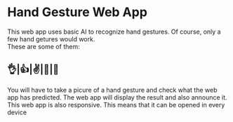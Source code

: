 # Hand Gesture Web App

This web app uses basic AI to recognize hand gestures. Of course, only a few hand getures would work. <br>
These are some of them: <br>
## &#128076;|&#128077;|&#9996;|&#128079;|&#129295;

You will have to take a picure of a hand gesture and check what the web app has predicted. The web app will display the result and also announce it. <br> This web app is also responsive. 
This means that it can be opened in every device

